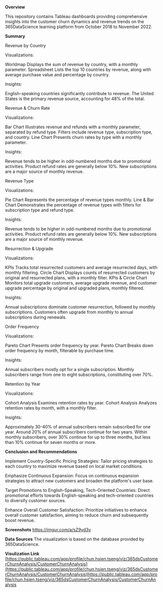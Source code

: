 **Overview**

This repository contains Tableau dashboards providing comprehensive insights into the customer churn dynamics and revenue trends on the 365DataScience learning platform from October 2018 to November 2022.

**Summary**

Revenue by Country

Visualizations:

Worldmap
Displays the sum of revenue by country, with a monthly parameter.
Spreadsheet
Lists the top 10 countries by revenue, along with average purchase value and percentage by country.

Insights:

English-speaking countries significantly contribute to revenue.
The United States is the primary revenue source, accounting for 48% of the total.

Revenue & Churn Rate

Visualizations:

Bar Chart
Illustrates revenue and refunds with a monthly parameter, separated by refund type. Filters include revenue type, subscription type, and country.
Line Chart
Presents churn rates by type with a monthly parameter.

Insights:

Revenue tends to be higher in odd-numbered months due to promotional activities.
Product refund rates are generally below 10%.
New subscriptions are a major source of monthly revenue.

Revenue Type

Visualizations:

Pie Chart
Represents the percentage of revenue types monthly.
Line & Bar Chart
Demonstrates the percentage of revenue types with filters for subscription type and refund type.

Insights:

Revenue tends to be higher in odd-numbered months due to promotional activities.
Product refund rates are generally below 10%.
New subscriptions are a major source of monthly revenue.

Resurrection & Upgrade

Visualizations:

KPIs
Tracks total resurrected customers and average resurrected days, with monthly filtering.
Circle Chart
Displays counts of resurrected customers by original and resurrected plans, with a monthly filter.
KPIs & Circle Chart
Monitors total upgrade customers, average upgrade revenue, and customer upgrade percentage by original and upgraded plans, monthly filtered.

Insights:

Annual subscriptions dominate customer resurrection, followed by monthly subscriptions.
Customers often upgrade from monthly to annual subscriptions during renewals.

Order Frequency

Visualizations:

Pareto Chart
Presents order frequency by year.
Pareto Chart
Breaks down order frequency by month, filterable by purchase time.

Insights:

Annual subscribers mostly opt for a single subscription.
Monthly subscribers range from one to eight subscriptions, constituting over 70%.

Retention by Year

Visualizations:

Cohort Analysis
Examines retention rates by year.
Cohort Analysis
Analyzes retention rates by month, with a monthly filter.

Insights:

Approximately 30-40% of annual subscribers remain subscribed for one year.
Around 20% of annual subscribers continue for two years.
Within monthly subscribers, over 30% continue for up to three months, but less than 10% continue for seven months or more.

**Conclusion and Recommendations**

Implement Country-Specific Pricing Strategies:
Tailor pricing strategies to each country to maximize revenue based on local market conditions.

Emphasize Continuous Expansion:
Focus on continuous expansion strategies to attract new customers and broaden the platform's user base.

Target Promotions to English-Speaking, Tech-Oriented Countries:
Direct promotional efforts towards English-speaking and tech-oriented countries to diversify customer sources.

Enhance Overall Customer Satisfaction:
Prioritize initiatives to enhance overall customer satisfaction, aiming to reduce churn and subsequently boost revenue.

**Screenshots**
https://imgur.com/a/sZ9yd3v

**Data Sources**
The visualization is based on the database provided by 365DataScience.

**Visulization Link**
[https://public.tableau.com/app/profile/chun.hsien.tseng/viz/365dsCustomerChurnAnalysis/CustomerChurnAnalysis](https://public.tableau.com/app/profile/chun.hsien.tseng/viz/365dsCustomerChurnAnalysis/CustomerChurnAnalysis)https://public.tableau.com/app/profile/chun.hsien.tseng/viz/365dsCustomerChurnAnalysis/CustomerChurnAnalysis
